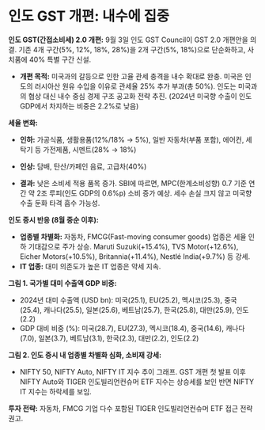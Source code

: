 # 인도 GST 개편: 내수에 집중

**인도 GST(간접소비세) 2.0 개편:** 9월 3일 인도 GST Council이 GST 2.0 개편안을 의결. 기존 4개 구간(5%, 12%, 18%, 28%)을 2개 구간(5%, 18%)으로 단순화하고, 사치품에 40% 특별 구간 신설.

- **개편 목적:** 미국과의 갈등으로 인한 고율 관세 충격을 내수 확대로 완충. 미국은 인도의 러시아산 원유 수입을 이유로 관세율 25% 추가 부과(총 50%). 인도는 미국과의 협상 대신 내수 중심 경제 구조 공고화 전략 추진. (2024년 미국향 수출이 인도 GDP에서 차지하는 비중은 2.2%로 낮음)


**세율 변화:**

- **인하:** 가공식품, 생활용품(12%/18% → 5%), 일반 자동차(부품 포함), 에어컨, 세탁기 등 가전제품, 시멘트(28% → 18%)
- **인상:** 담배, 탄산/카페인 음료, 고급차(40%)

- **결과:** 낮은 소비세 적용 품목 증가. SBI에 따르면, MPC(한계소비성향) 0.7 기준 연간 약 2조 루피(인도 GDP의 0.6%p) 소비 증가 예상. 세수 손실 크지 않고 미국향 수출 둔화 타격 흡수 가능성.


**인도 증시 반응 (8월 중순 이후):**

- **업종별 차별화:** 자동차, FMCG(Fast-moving consumer goods) 업종은 세율 인하 기대감으로 주가 상승.  Maruti Suzuki(+15.4%), TVS Motor(+12.6%), Eicher Motors(+10.5%), Britannia(+11.4%), Nestlé India(+9.7%) 등 강세.
- **IT 업종:** 대미 의존도가 높은 IT 업종은 약세 지속.


**그림 1. 국가별 대미 수출액 GDP 비중:**

- 2024년 대미 수출액 (USD bn): 미국(25.1), EU(25.2), 멕시코(25.3), 중국(25.4), 캐나다(25.5), 일본(25.6), 베트남(25.7), 한국(25.8), 대만(25.9), 인도(2.2)
- GDP 대비 비중 (%):  미국(28.7), EU(27.3), 멕시코(18.4), 중국(14.6), 캐나다(7.0), 일본(3.7), 베트남(3.1), 한국(2.3), 대만(2.2), 인도(2.2)


**그림 2. 인도 증시 내 업종별 차별화 심화, 소비재 강세:**

- NIFTY 50, NIFTY Auto, NIFTY IT 지수 추이 그래프. GST 개편 첫 발표 이후 NIFTY Auto와 TIGER 인도빌리언컨슈머 ETF 지수는 상승세를 보인 반면 NIFTY IT 지수는 하락세를 보임.

**투자 전략:** 자동차, FMCG 기업 다수 포함된 TIGER 인도빌리언컨슈머 ETF 접근 전략 권고.


